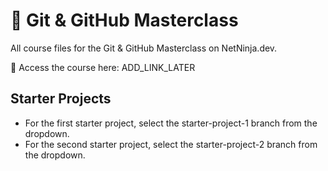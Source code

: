 # 🚀 Git & GitHub Masterclass
All course files for the Git &amp; GitHub Masterclass on NetNinja.dev.

🍿 Access the course here: ADD_LINK_LATER

## Starter Projects
- For the first starter project, select the starter-project-1 branch from the dropdown.
- For the second starter project, select the starter-project-2 branch from the dropdown.
